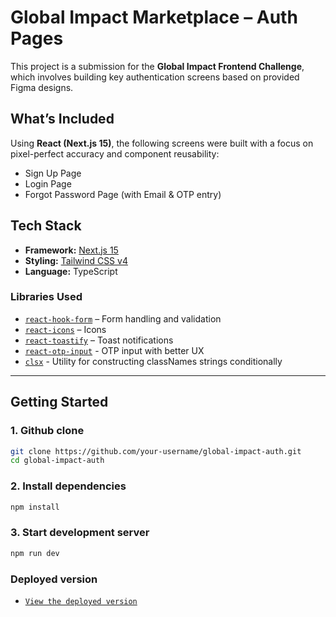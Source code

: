 # Global Impact Marketplace – Auth Pages

This project is a submission for the **Global Impact Frontend Challenge**, which involves building key authentication screens based on provided Figma designs.

## What’s Included

Using **React (Next.js 15)**, the following screens were built with a focus on pixel-perfect accuracy and component reusability:

- Sign Up Page
- Login Page
- Forgot Password Page (with Email & OTP entry)

## Tech Stack

- **Framework:** [Next.js 15](https://nextjs.org)
- **Styling:** [Tailwind CSS v4](https://tailwindcss.com/)
- **Language:** TypeScript

### Libraries Used

- [`react-hook-form`](https://react-hook-form.com/) – Form handling and validation
- [`react-icons`](https://react-icons.github.io/react-icons/) – Icons
- [`react-toastify`](https://fkhadra.github.io/react-toastify/introduction) – Toast notifications
- [`react-otp-input`](https://github.com/devfolioco/react-otp-input) - OTP input with better UX
- [`clsx`](https://github.com/lukeed/clsx#readme) - Utility for constructing classNames strings conditionally

---

## Getting Started

### 1. Github clone

```bash
git clone https://github.com/your-username/global-impact-auth.git
cd global-impact-auth
```

### 2. Install dependencies

```bash
npm install
```

### 3. Start development server
```bash
npm run dev
```

### Deployed version
- [`View the deployed version`](https://christine-global-impact-frontend.vercel.app/)
